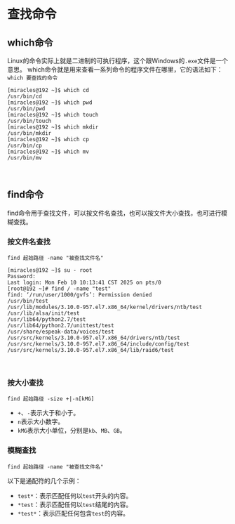 # 查找命令
## which命令
Linux的命令实际上就是二进制的可执行程序，这个跟Windows的`.exe`文件是一个意思。
which命令就是用来查看一系列命令的程序文件在哪里，它的语法如下：  
`which 要查找的命令`
```
[miracles@192 ~]$ which cd
/usr/bin/cd
[miracles@192 ~]$ which pwd
/usr/bin/pwd
[miracles@192 ~]$ which touch
/usr/bin/touch
[miracles@192 ~]$ which mkdir
/usr/bin/mkdir
[miracles@192 ~]$ which cp
/usr/bin/cp
[miracles@192 ~]$ which mv
/usr/bin/mv
```
<br>

## find命令
find命令用于查找文件，可以按文件名查找，也可以按文件大小查找，也可进行模糊查找。
### 按文件名查找
`find 起始路径 -name "被查找文件名"`
```
[miracles@192 ~]$ su - root
Password: 
Last login: Mon Feb 10 10:13:41 CST 2025 on pts/0
[root@192 ~]# find / -name "test"
find: ‘/run/user/1000/gvfs’: Permission denied
/usr/bin/test
/usr/lib/modules/3.10.0-957.el7.x86_64/kernel/drivers/ntb/test
/usr/lib/alsa/init/test
/usr/lib64/python2.7/test
/usr/lib64/python2.7/unittest/test
/usr/share/espeak-data/voices/test
/usr/src/kernels/3.10.0-957.el7.x86_64/drivers/ntb/test
/usr/src/kernels/3.10.0-957.el7.x86_64/include/config/test
/usr/src/kernels/3.10.0-957.el7.x86_64/lib/raid6/test
```
<br>

### 按大小查找
`find 起始路径 -size +|-n[kMG]`
- `+`、`-`表示大于和小于。
- `n`表示大小数字。
- `kMG`表示大小单位，分别是`kb`、`MB`、`GB`。

### 模糊查找
`find 起始路径 -name "被查找文件名"`

以下是通配符的几个示例：
- `test*`：表示匹配任何以`test`开头的内容。
- `*test`：表示匹配任何以`test`结尾的内容。
- `*test*`：表示匹配任何包含`test`的内容。